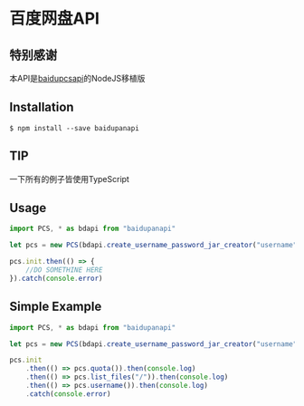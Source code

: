 百度网盘API
====================================

特别感谢
------------
本API是[baidupcsapi](https://github.com/ly0/baidupcsapi)的NodeJS移植版

Installation
------------
```shell
$ npm install --save baidupanapi
```

TIP
------------
一下所有的例子皆使用TypeScript

Usage
------------
```TypeScript
import PCS, * as bdapi from "baidupanapi"

let pcs = new PCS(bdapi.create_username_password_jar_creator("username", "password"))

pcs.init.then(() => {
    //DO SOMETHINE HERE
}).catch(console.error)
```

Simple Example
-----------
```TypeScript
import PCS, * as bdapi from "baidupanapi"

let pcs = new PCS(bdapi.create_username_password_jar_creator("username", "password"))

pcs.init
    .then(() => pcs.quota()).then(console.log)
    .then(() => pcs.list_files("/")).then(console.log)
    .then(() => pcs.username()).then(console.log)
    .catch(console.error)
```